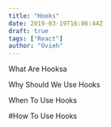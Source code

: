 ```yaml
---
title: "Hooks"
date: 2019-03-19T16:06:44Z
draft: true
tags: ["React"]
author: "Ovieh"
---
```


What Are Hooksa

Why Should We Use Hooks

When To Use Hooks

#How To Use Hooks

